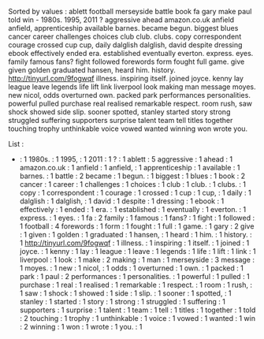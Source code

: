 Sorted by values :
ablett football merseyside battle book fa gary make paul told win - 1980s. 1995, 2011 ? aggressive ahead amazon.co.uk anfield anfield, apprenticeship available barnes. became begun. biggest blues cancer career challenges choices club club. clubs. copy correspondent courage crossed cup cup, daily dalglish dalglish, david despite dressing ebook effectively ended era. established eventually everton. express. eyes. family famous fans? fight followed forewords form fought full game. give given golden graduated hansen, heard him. history. http://tinyurl.com/9fogwqf illness. inspiring itself. joined joyce. kenny lay league leave legends life lift link liverpool look making man message moyes. new nicol, odds overturned own. packed park performances personalities. powerful pulled purchase real realised remarkable respect. room rush, saw shock showed side slip. sooner spotted, stanley started story strong struggled suffering supporters surprise talent team tell titles together touching trophy unthinkable voice vowed wanted winning won wrote you. 

List :
- : 1
1980s. : 1
1995, : 1
2011 : 1
? : 1
ablett : 5
aggressive : 1
ahead : 1
amazon.co.uk : 1
anfield : 1
anfield, : 1
apprenticeship : 1
available : 1
barnes. : 1
battle : 2
became : 1
begun. : 1
biggest : 1
blues : 1
book : 2
cancer : 1
career : 1
challenges : 1
choices : 1
club : 1
club. : 1
clubs. : 1
copy : 1
correspondent : 1
courage : 1
crossed : 1
cup : 1
cup, : 1
daily : 1
dalglish : 1
dalglish, : 1
david : 1
despite : 1
dressing : 1
ebook : 1
effectively : 1
ended : 1
era. : 1
established : 1
eventually : 1
everton. : 1
express. : 1
eyes. : 1
fa : 2
family : 1
famous : 1
fans? : 1
fight : 1
followed : 1
football : 4
forewords : 1
form : 1
fought : 1
full : 1
game. : 1
gary : 2
give : 1
given : 1
golden : 1
graduated : 1
hansen, : 1
heard : 1
him. : 1
history. : 1
http://tinyurl.com/9fogwqf : 1
illness. : 1
inspiring : 1
itself. : 1
joined : 1
joyce. : 1
kenny : 1
lay : 1
league : 1
leave : 1
legends : 1
life : 1
lift : 1
link : 1
liverpool : 1
look : 1
make : 2
making : 1
man : 1
merseyside : 3
message : 1
moyes. : 1
new : 1
nicol, : 1
odds : 1
overturned : 1
own. : 1
packed : 1
park : 1
paul : 2
performances : 1
personalities. : 1
powerful : 1
pulled : 1
purchase : 1
real : 1
realised : 1
remarkable : 1
respect. : 1
room : 1
rush, : 1
saw : 1
shock : 1
showed : 1
side : 1
slip. : 1
sooner : 1
spotted, : 1
stanley : 1
started : 1
story : 1
strong : 1
struggled : 1
suffering : 1
supporters : 1
surprise : 1
talent : 1
team : 1
tell : 1
titles : 1
together : 1
told : 2
touching : 1
trophy : 1
unthinkable : 1
voice : 1
vowed : 1
wanted : 1
win : 2
winning : 1
won : 1
wrote : 1
you. : 1
